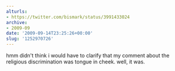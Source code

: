 ```yaml
---
alturls:
- https://twitter.com/bismark/status/3991433024
archive:
- 2009-09
date: '2009-09-14T23:25:26+00:00'
slug: '1252970726'
---
```


hmm didn't think i would have to clarify that my comment about the religious discrimination was tongue in cheek. well, it was.

